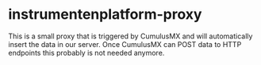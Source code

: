 # instrumentenplatform-proxy

This is a small proxy that is triggered by CumulusMX and will automatically insert the data in our server. Once CumulusMX can POST data to HTTP endpoints this probably is not needed anymore.